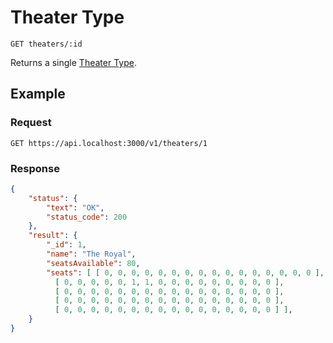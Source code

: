 # Theater Type

    GET theaters/:id
    
Returns a single [Theater Type].

## Example
### Request

    GET https://api.localhost:3000/v1/theaters/1

### Response
``` json
{
    "status": {
        "text": "OK",
        "status_code": 200
    },
    "result": {
        "_id": 1,
        "name": "The Royal",
        "seatsAvailable": 80,
        "seats": [ [ 0, 0, 0, 0, 0, 0, 0, 0, 0, 0, 0, 0, 0, 0, 0, 0 ],
          [ 0, 0, 0, 0, 0, 1, 1, 0, 0, 0, 0, 0, 0, 0, 0, 0 ],
          [ 0, 0, 0, 0, 0, 0, 0, 0, 0, 0, 0, 0, 0, 0, 0, 0 ],
          [ 0, 0, 0, 0, 0, 0, 0, 0, 0, 0, 0, 0, 0, 0, 0, 0 ],
          [ 0, 0, 0, 0, 0, 0, 0, 0, 0, 0, 0, 0, 0, 0, 0, 0 ] ],
    }
}
```

[Theater Type]: /API%20Documentation/theaters/README.md



